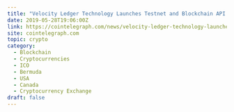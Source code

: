 ```yaml
---
title: "Velocity Ledger Technology Launches Testnet and Blockchain API in Bermuda"
date: 2019-05-28T19:06:00Z
link: https://cointelegraph.com/news/velocity-ledger-technology-launches-testnet-and-blockchain-api-in-bermuda?utm_medium=RSS&utm_source=hune
site: cointelegraph.com
topic: crypto
category:
  - Blockchain
  - Cryptocurrencies
  - ICO
  - Bermuda
  - USA
  - Canada
  - Cryptocurrency Exchange
draft: false
---
```

